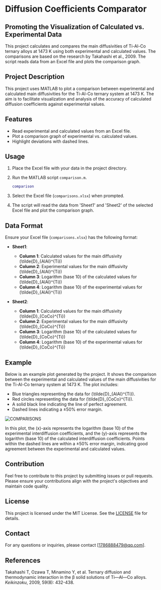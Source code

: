 # Diffusion Coefficients Comparator

## Promoting the Visualization of Calculated vs. Experimental Data

This project calculates and compares the main diffusivities of Ti-Al-Co ternary alloys at 1473 K using both experimental and calculated values. The comparisons are based on the research by Takahashi et al., 2009. The script reads data from an Excel file and plots the comparison graph.

## Project Description

This project uses MATLAB to plot a comparison between experimental and calculated main diffusivities for the Ti-Al-Co ternary system at 1473 K. The aim is to facilitate visualization and analysis of the accuracy of calculated diffusion coefficients against experimental values.

## Features

- Read experimental and calculated values from an Excel file.
- Plot a comparison graph of experimental vs. calculated values.
- Highlight deviations with dashed lines.

## Usage

1. Place the Excel file with your data in the project directory.
2. Run the MATLAB script `comparison.m`.

    ```matlab
    comparison
    ```

3. Select the Excel file (`comparisons.xlsx`) when prompted.
4. The script will read the data from 'Sheet1' and 'Sheet2' of the selected Excel file and plot the comparison graph.

## Data Format

Ensure your Excel file (`comparisons.xlsx`) has the following format:

- **Sheet1**:
  - **Column 1**: Calculated values for the main diffusivity \(\tilde{D}_{AlAl}^{Ti}\)
  - **Column 2**: Experimental values for the main diffusivity \(\tilde{D}_{AlAl}^{Ti}\)
  - **Column 3**: Logarithm (base 10) of the calculated values for \(\tilde{D}_{AlAl}^{Ti}\)
  - **Column 4**: Logarithm (base 10) of the experimental values for \(\tilde{D}_{AlAl}^{Ti}\)

- **Sheet2**:
  - **Column 1**: Calculated values for the main diffusivity \(\tilde{D}_{CoCo}^{Ti}\)
  - **Column 2**: Experimental values for the main diffusivity \(\tilde{D}_{CoCo}^{Ti}\)
  - **Column 3**: Logarithm (base 10) of the calculated values for \(\tilde{D}_{CoCo}^{Ti}\)
  - **Column 4**: Logarithm (base 10) of the experimental values for \(\tilde{D}_{CoCo}^{Ti}\)

## Example

Below is an example plot generated by the project. It shows the comparison between the experimental and calculated values of the main diffusivities for the Ti-Al-Co ternary system at 1473 K. The plot includes:

- Blue triangles representing the data for \(\tilde{D}_{AlAl}^{Ti}\).
- Red circles representing the data for \(\tilde{D}_{CoCo}^{Ti}\).
- A solid black line indicating the line of perfect agreement.
- Dashed lines indicating a ±50% error margin.

![COMPARISONS](https://github.com/user-attachments/assets/5d235329-5012-4bf0-bc9c-7ba3c900678e)

In this plot, the \(x\)-axis represents the logarithm (base 10) of the experimental interdiffusion coefficients, and the \(y\)-axis represents the logarithm (base 10) of the calculated interdiffusion coefficients. Points within the dashed lines are within a ±50% error margin, indicating good agreement between the experimental and calculated values.

## Contribution

Feel free to contribute to this project by submitting issues or pull requests. Please ensure your contributions align with the project's objectives and maintain code quality.

## License

This project is licensed under the MIT License. See the [LICENSE](LICENSE) file for details.

## Contact

For any questions or inquiries, please contact [1786888479@qq.com].

## References

Takahashi T, Ozawa T, Minamino Y, et al. Ternary diffusion and thermodynamic interaction in the β solid solutions of Ti―Al―Co alloys. *Keikinzoku*, 2009, 59(8): 432-438.
